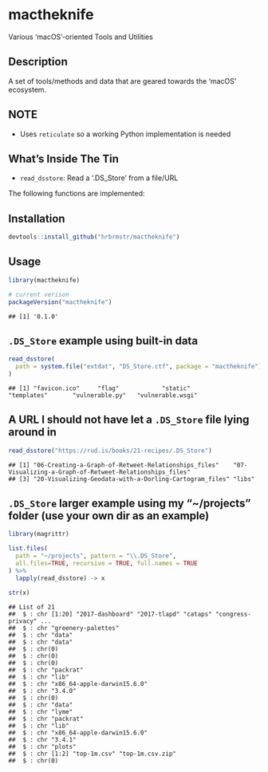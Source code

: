 
# mactheknife

Various ‘macOS’-oriented Tools and Utilities

## Description

A set of tools/methods and data that are geared towards the ‘macOS’
ecosystem.

## NOTE

  - Uses `reticulate` so a working Python implementation is needed

## What’s Inside The Tin

  - `read_dsstore`: Read a ‘.DS\_Store’ from a file/URL

The following functions are implemented:

## Installation

``` r
devtools::install_github("hrbrmstr/mactheknife")
```

## Usage

``` r
library(mactheknife)

# current verison
packageVersion("mactheknife")
```

    ## [1] '0.1.0'

## `.DS_Store` example using built-in data

``` r
read_dsstore(
  path = system.file("extdat", "DS_Store.ctf", package = "mactheknife")
)
```

    ## [1] "favicon.ico"     "flag"            "static"          "templates"       "vulnerable.py"   "vulnerable.wsgi"

## A URL I should not have let a `.DS_Store` file lying around in

``` r
read_dsstore("https://rud.is/books/21-recipes/.DS_Store")
```

    ## [1] "06-Creating-a-Graph-of-Retweet-Relationships_files"    "07-Visualizing-a-Graph-of-Retweet-Relationships_files"
    ## [3] "20-Visualizing-Geodata-with-a-Dorling-Cartogram_files" "libs"

## `.DS_Store` larger example using my “~/projects” folder (use your own dir as an example)

``` r
library(magrittr)

list.files(
  path = "~/projects", pattern = "\\.DS_Store", 
  all.files=TRUE, recursive = TRUE, full.names = TRUE
) %>% 
  lapply(read_dsstore) -> x

str(x)
```

    ## List of 21
    ##  $ : chr [1:20] "2017-dashboard" "2017-tlapd" "cataps" "congress-privacy" ...
    ##  $ : chr "greenery-palettes"
    ##  $ : chr "data"
    ##  $ : chr "data"
    ##  $ : chr(0) 
    ##  $ : chr(0) 
    ##  $ : chr(0) 
    ##  $ : chr "packrat"
    ##  $ : chr "lib"
    ##  $ : chr "x86_64-apple-darwin15.6.0"
    ##  $ : chr "3.4.0"
    ##  $ : chr(0) 
    ##  $ : chr "data"
    ##  $ : chr "lyme"
    ##  $ : chr "packrat"
    ##  $ : chr "lib"
    ##  $ : chr "x86_64-apple-darwin15.6.0"
    ##  $ : chr "3.4.1"
    ##  $ : chr "plots"
    ##  $ : chr [1:2] "top-1m.csv" "top-1m.csv.zip"
    ##  $ : chr(0)
